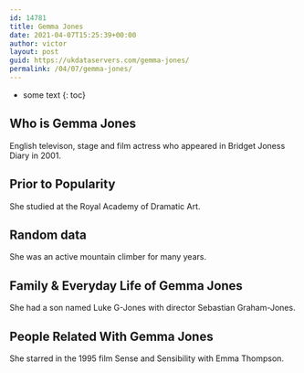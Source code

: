 ```yaml
---
id: 14781
title: Gemma Jones
date: 2021-04-07T15:25:39+00:00
author: victor
layout: post
guid: https://ukdataservers.com/gemma-jones/
permalink: /04/07/gemma-jones/
---
```


* some text
{: toc}


## Who is Gemma Jones



English televison, stage and film actress who appeared in Bridget Joness Diary in 2001.

                
                
                
## Prior to Popularity



She studied at the Royal Academy of Dramatic Art.

                
                
                
## Random data



She was an active mountain climber for many years.

                
                
                
## Family & Everyday Life of Gemma Jones



She had a son named Luke G-Jones with director Sebastian Graham-Jones.

                
                
                
## People Related With Gemma Jones



She starred in the 1995 film Sense and Sensibility with Emma Thompson.

                
              
            
          
          
          